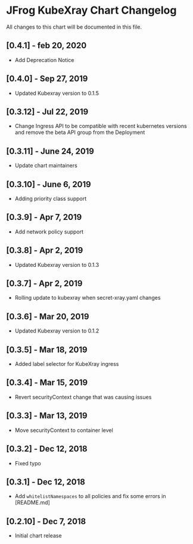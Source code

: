 # JFrog KubeXray Chart Changelog
All changes to this chart will be documented in this file.

## [0.4.1]  - feb 20, 2020
* Add Deprecation Notice

## [0.4.0]  - Sep 27, 2019
* Updated Kubexray version to 0.1.5

## [0.3.12]  - Jul 22, 2019
* Change Ingress API to be compatible with recent kubernetes versions and remove the beta API group from the Deployment

## [0.3.11]  - June 24, 2019
* Update chart maintainers

## [0.3.10]  - June 6, 2019
* Adding priority class support

## [0.3.9]  - Apr 7, 2019
* Add network policy support

## [0.3.8]  - Apr 2, 2019
* Updated Kubexray version to 0.1.3

## [0.3.7]  - Apr 2, 2019
* Rolling update to kubexray when secret-xray.yaml changes

## [0.3.6]  - Mar 20, 2019
* Updated Kubexray version to 0.1.2

## [0.3.5]  - Mar 18, 2019
* Added label selector for KubeXray ingress

## [0.3.4] - Mar 15, 2019
* Revert securityContext change that was causing issues

## [0.3.3] - Mar 13, 2019
* Move securityContext to container level

## [0.3.2] - Dec 12, 2018
* Fixed typo

## [0.3.1] - Dec 12, 2018
* Add `whitelistNamespaces` to all policies and fix some errors in [README.md]

## [0.2.10] - Dec 7, 2018
* Initial chart release
